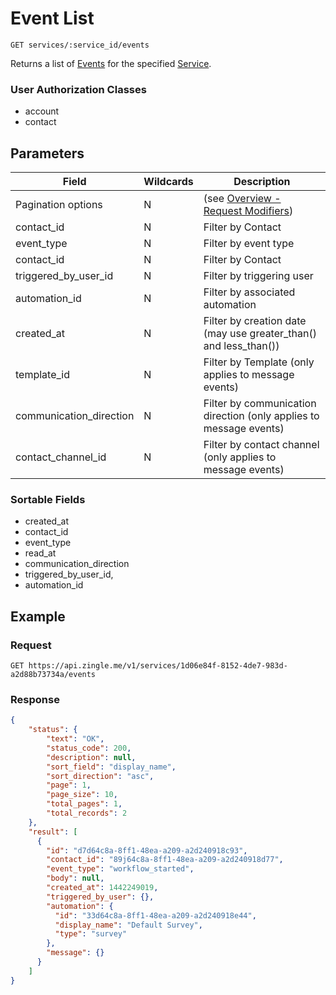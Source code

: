 # Event List

    GET services/:service_id/events
    
Returns a list of [Events] for the specified [Service]. 

### User Authorization Classes 
* account
* contact

## Parameters
Field | Wildcards | Description
--- | --- | ---
Pagination options | N | (see [Overview - Request Modifiers][])
contact_id | N | Filter by Contact
event_type | N | Filter by event type
contact_id | N | Filter by Contact
triggered_by_user_id | N | Filter by triggering user
automation_id | N | Filter by associated automation
created_at | N | Filter by creation date (may use greater_than() and less_than())
template_id | N | Filter by Template (only applies to message events)
communication_direction | N | Filter by communication direction (only applies to message events)
contact_channel_id | N | Filter by contact channel (only applies to message events)

### Sortable Fields
* created_at
* contact_id
* event_type
* read_at
* communication_direction
* triggered_by_user_id,
* automation_id


## Example
### Request

    GET https://api.zingle.me/v1/services/1d06e84f-8152-4de7-983d-a2d88b73734a/events

### Response
``` json
{
    "status": {
        "text": "OK",
        "status_code": 200,
        "description": null,
        "sort_field": "display_name",
        "sort_direction": "asc",
        "page": 1,
        "page_size": 10,
        "total_pages": 1,
        "total_records": 2
    },
    "result": [ 
      {
        "id": "d7d64c8a-8ff1-48ea-a209-a2d240918c93",
        "contact_id": "89j64c8a-8ff1-48ea-a209-a2d240918d77",
        "event_type": "workflow_started",
        "body": null,
        "created_at": 1442249019,
        "triggered_by_user": {},
        "automation": {
          "id": "33d64c8a-8ff1-48ea-a209-a2d240918e44",
          "display_name": "Default Survey",
          "type": "survey"
        },
        "message": {}      
      }
    ]
}
```

[Overview - Request Modifiers]: /README.md#request-modifiers
[Events]: README.md
[Service]: /services/README.md
[Account]: /accounts/README.md
